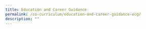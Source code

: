 ```yaml
---
title: Education and Career Guidance
permalink: /co-curriculum/education-and-career-guidance-ecg/
description: ""
---
```

